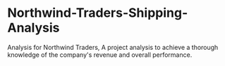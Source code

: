 # Northwind-Traders-Shipping-Analysis
Analysis for Northwind Traders, A project analysis to achieve a thorough knowledge of the company's revenue and overall performance.
